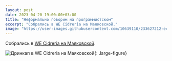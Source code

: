 ```yaml
---
layout: post
date: 2023-04-20 19:00:00+03:00
title: "Неформально говорим на программистском"
excerpt: "Собрались в WE Cidreria на Маяковской."
image: "https://user-images.githubusercontent.com/10639110/233627212-ece919f0-ca36-41f6-aac2-b8a0ab78b4f1.png"
---
```


Собрались в [WE Cidreria на Маяковской](https://www.we-cidreria.ru/sidreria-on-mayakovskaya/).

![Дринкап в WE Cidreria на Маяковской](https://user-images.githubusercontent.com/10639110/233627600-033c309c-7726-4420-a281-84b8ab53c1be.jpg){: .large-figure}
